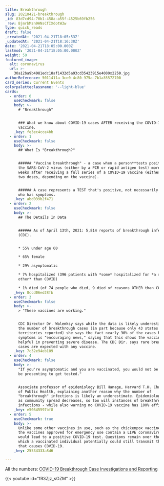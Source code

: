 ```yaml
---
title: Breakthrough
slug: 20210421-breakthrough
_id: 83d7cd94-70b1-458a-a55f-4525b69fb256
_rev: BjmrbMzn9HNsCfIXdotW3w
type: quick_reads
draft: false
_createdAt: '2021-04-21T18:05:53Z'
_updatedAt: '2021-04-21T18:16:30Z'
date: '2021-04-21T18:05:00.000Z'
lastmod: '2021-04-21T18:05:00.000Z'
weight: 50
featured_image:
  alt: coronavirus
  url: >-
    30a12ba9b4981edc18af1432d5a93cd35423915e4000x2250.jpg
authorReference: 5011411a-3ce0-4c80-975a-7b1a35572700
card_series: Current Events
colorpaletteclassname: '--light-blue'
cards:
  - order: 0
    useCheckmark: false
    body: >-
      # "Breakthrough"


      ### What we know about COVID-19 cases AFTER receiving the COVID-19
      vaccine.
    _key: fe3ec4cce4bb
  - order: 1
    useCheckmark: false
    body: >-
      ## What Is "Breakthrough?"


      ###### "Vaccine breakthrough" - a case when a person**tests positive** for
      the SARS-CoV-2 virus (either by a PCR or rapid antigen test) more than two
      weeks after receiving a full series of a COVID-19 vaccine (either one or
      two doses, depending on the vaccine).


      ###### A case represents a TEST that's positive, not necessarily someone
      who has symptoms.
    _key: abd039b2f471
  - order: 2
    useCheckmark: false
    body: >-
      ## The Details In Data


      ###### As of April 13th, 2021: 5,814 reports of breakthrough infection
      (CDC).


      * 55% under age 60

      * 65% female

      * 29% asymptomatic

      * 7% hospitalized (396 patients with *some* hospitalized for *a reason
      other* than COVID)

      * 1% died (of 74 people who died, 9 died of reasons OTHER than COVID)
    _key: 8ccd06ed28fb
  - order: 3
    useCheckmark: false
    body: >-
      > "These vaccines are working."


      CDC Director Dr. Walenksy says while the data is likely underestimating
      the number of breakthrough cases (in part because only 43 states and
      territories reported) she says the fact nearly 30% of the cases had no
      symptoms is "encouraging news," saying that this shows the vaccines are
      helpful in preventing severe disease. The CDC Dir. says rare breakthrough
      cases are expected with any vaccine.
    _key: 7c32e94eb109
  - order: 4
    useCheckmark: false
    body: >-
      "If you're asymptomatic and you are vaccinated, you would not be likely to
      be presenting to get tested."


      Associate professor of epidemiology Bill Hanage, Harvard T.H. Chan School
      of Public Health, explaining another reason why the number of
      "breakthrough" infections is likely an underestimate. Epidemiologists say
      as community spread decreases, so too will instances of breakthrough
      infections - while also warning no COVID-19 vaccine has 100% efficacy.
    _key: e50345597bf8
  - order: 5
    useCheckmark: true
    body: >-
      Unlike some other vaccines in use, such as the chickenpox vaccine, none of
      the vaccines approved for emergency use contain a LIVE coronavirus that
      would lead to a positive COVID-19 test. Questions remain over the rate at
      which a vaccinated individual potentially could still transmit the virus
      that causes COVID-19.
    _key: 25534333a8d6

---
```

All the numbers: [COVID-19 Breakthrough Case Investigations and Reporting](https://www.cdc.gov/vaccines/covid-19/health-departments/breakthrough-cases.html)



{{< youtube id="fR3Zjz_sOZM" >}}